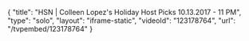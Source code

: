 {
    "title": "HSN | Colleen Lopez's Holiday Host Picks 10.13.2017 - 11 PM",
    "type": "solo",
    "layout": "iframe-static",
    "videoId": "123178764",
    "url": "\/tvpembed\/123178764"
}